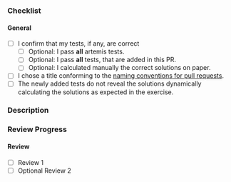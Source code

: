 <!-- Thanks for contributing to Artemis! Before you submit your pull request, please make sure to check the following boxes by putting an x in the [ ] (don't: [x ], [ x], do: [x]) -->
<!-- If your pull request is not ready for review yet, create a draft pull request! -->

### Checklist
#### General
<!-- You only need to choose one of the first two check items: Generally, test on the test servers. -->
<!-- If it's only a small change, testing it locally is acceptable and you may remove the first checkmark. If you are unsure, please test on the test servers. -->
- [ ] I confirm that my tests, if any, are correct
    - [ ] Optional: I pass **all** artemis tests.
    - [ ] Optional: I pass **all** tests, that are added in this PR.
    - [ ] Optional: I calculated manually the correct solutions on paper.
- [ ] I chose a title conforming to the [naming conventions for pull requests](https://github.com/JohannesStoehr/gad23-tests/blob/main/CONTRIBUTING.md).
- [ ] The newly added tests do not reveal the solutions dynamically calculating the solutions as expected in the exercise.

### Description
<!-- Describe your changes shortly -->

### Review Progress
<!-- Each Pull Request should be reviewed by at least one other student. -->
<!-- The code and the functionality (= running the tests locally) need to be reviewed -->
<!-- The reviewer or author check the following boxes. -->

#### Review
- [ ] Review 1
- [ ] Optional Review 2
